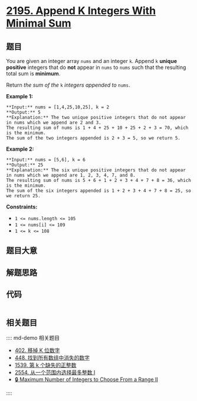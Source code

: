 # [2195. Append K Integers With Minimal Sum](https://leetcode.com/problems/append-k-integers-with-minimal-sum)

## 题目

You are given an integer array `nums` and an integer `k`. Append `k` **unique
positive** integers that do **not** appear in `nums` to `nums` such that the
resulting total sum is **minimum**.

Return _the sum of the_ `k` _integers appended to_ `nums`.



**Example 1:**

    
    
    **Input:** nums = [1,4,25,10,25], k = 2
    **Output:** 5
    **Explanation:** The two unique positive integers that do not appear in nums which we append are 2 and 3.
    The resulting sum of nums is 1 + 4 + 25 + 10 + 25 + 2 + 3 = 70, which is the minimum.
    The sum of the two integers appended is 2 + 3 = 5, so we return 5.

**Example 2:**

    
    
    **Input:** nums = [5,6], k = 6
    **Output:** 25
    **Explanation:** The six unique positive integers that do not appear in nums which we append are 1, 2, 3, 4, 7, and 8.
    The resulting sum of nums is 5 + 6 + 1 + 2 + 3 + 4 + 7 + 8 = 36, which is the minimum. 
    The sum of the six integers appended is 1 + 2 + 3 + 4 + 7 + 8 = 25, so we return 25.
    



**Constraints:**

  * `1 <= nums.length <= 105`
  * `1 <= nums[i] <= 109`
  * `1 <= k <= 108`


## 题目大意

## 解题思路

## 代码

```javascript

```

## 相关题目

:::: md-demo 相关题目
- [402. 移掉 K 位数字](https://leetcode.com/problems/remove-k-digits)
- [448. 找到所有数组中消失的数字](https://leetcode.com/problems/find-all-numbers-disappeared-in-an-array)
- [1539. 第 k 个缺失的正整数](https://leetcode.com/problems/kth-missing-positive-number)
- [2554. 从一个范围内选择最多整数 I](https://leetcode.com/problems/maximum-number-of-integers-to-choose-from-a-range-i)
- [🔒 Maximum Number of Integers to Choose From a Range II](https://leetcode.com/problems/maximum-number-of-integers-to-choose-from-a-range-ii)

::::

